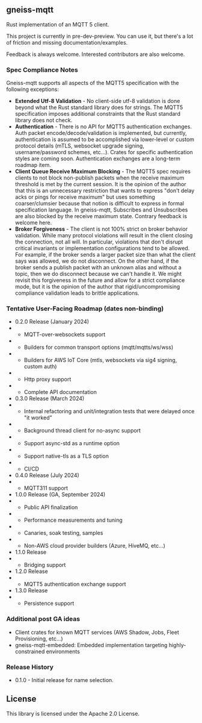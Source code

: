 ## gneiss-mqtt

Rust implementation of an MQTT 5 client.  

This project is currently in pre-dev-preview.  You can use it, but there's a lot of friction and missing documentation/examples.

Feedback is always welcome.  Interested contributors are also welcome.

### Spec Compliance Notes
Gneiss-mqtt supports all aspects of the MQTT5 specification with the following exceptions:
* **Extended Utf-8 Validation** - No client-side utf-8 validation is done beyond what the Rust standard library does for strings.  The MQTT5 specification imposes additional constraints that the Rust standard library does not check.
* **Authentication** - There is no API for MQTT5 authentication exchanges.  Auth packet encode/decode/validation is implemented, but currently, authentication is assumed to be accomplished via lower-level or custom protocol details (mTLS, websocket upgrade signing, username/password schemes, etc...).  Crates for specific authentication styles are coming soon.  Authentication exchanges are a long-term roadmap item.
* **Client Queue Receive Maximum Blocking** - The MQTT5 spec requires clients to not block non-publish packets when the receive maximum threshold is met by the current session.  It is the opinion of the author that this is an unnecessary restriction that wants to express "don't delay acks or pings for receive maximum" but uses something coarser/clumsier because that notion is difficult to express in formal specification language.  In gneiss-mqtt, Subscribes and Unsubscribes are also blocked by the receive maximum state.  Contrary feedback is welcome here.
* **Broker Forgiveness** - The client is not 100% strict on broker behavior validation.  While many protocol violations will result in the client closing the connection, not all will.  In particular, violations that don't disrupt critical invariants or implementation configurations tend to be allowed.  For example, if the broker sends a larger packet size than what the client says was allowed, we do not disconnect.  On the other hand, if the broker sends a publish packet with an unknown alias and without a topic, then we do disconnect because we can't handle it.  We might revisit this forgiveness in the future and allow for a strict compliance mode, but it is the opinion of the author that rigid/uncompromising compliance validation leads to brittle applications.

### Tentative User-Facing Roadmap (dates non-binding)
* 0.2.0 Release (January 2024)
* * MQTT-over-websockets support
* * Builders for common transport options (mqtt/mqtts/ws/wss)
* * Builders for AWS IoT Core (mtls, websockets via sig4 signing, custom auth)
* * Http proxy support
* * Complete API documentation
* 0.3.0 Release (March 2024)
* * Internal refactoring and unit/integration tests that were delayed once "it worked"
* * Background thread client for no-async support
* * Support async-std as a runtime option
* * Support native-tls as a TLS option
* * CI/CD
* 0.4.0 Release (July 2024)
* * MQTT311 support
* 1.0.0 Release (GA, September 2024)
* * Public API finalization
* * Performance measurements and tuning
* * Canaries, soak testing, samples
* * Non-AWS cloud provider builders (Azure, HiveMQ, etc...)
* 1.1.0 Release
* * Bridging support
* 1.2.0 Release 
* * MQTT5 authentication exchange support
* 1.3.0 Release 
* * Persistence support

### Additional post GA ideas
* Client crates for known MQTT services (AWS Shadow, Jobs, Fleet Provisioning, etc...)
* gneiss-mqtt-embedded: Embedded implementation targeting highly-constrained environments

### Release History
* 0.1.0 - Initial release for name selection.  

## License

This library is licensed under the Apache 2.0 License. 
